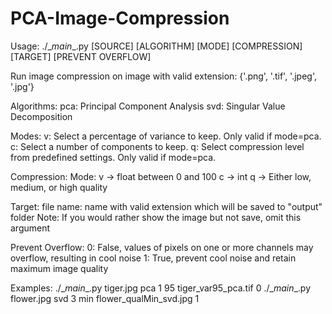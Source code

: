 # PCA-Image-Compression

Usage: ./\__main__.py [SOURCE] [ALGORITHM] [MODE] [COMPRESSION] [TARGET] [PREVENT OVERFLOW]

Run image compression on image with valid extension: {'.png', '.tif', '.jpeg', '.jpg'}

Algorithms:
	pca: Principal Component Analysis
	svd: Singular Value Decomposition

Modes:
	v: Select a percentage of variance to keep. Only valid if mode=pca.    
	c: Select a number of components to keep.
	q: Select compression level from predefined settings. Only valid if mode=pca.  

Compression:
	Mode:
		v -> float between 0 and 100
		c -> int
		q -> Either low, medium, or high quality

Target:
	file name: name with valid extension which will be saved to "output" folder
	Note: If you would rather show the image but not save, omit this argument

Prevent Overflow:
	0: False, values of pixels on one or more channels may overflow, resulting in cool noise
	1: True, prevent cool noise and retain maximum image quality

Examples:
	./\__main__.py tiger.jpg pca 1 95 tiger_var95_pca.tif 0
	./\__main__.py flower.jpg svd 3 min flower_qualMin_svd.jpg 1
